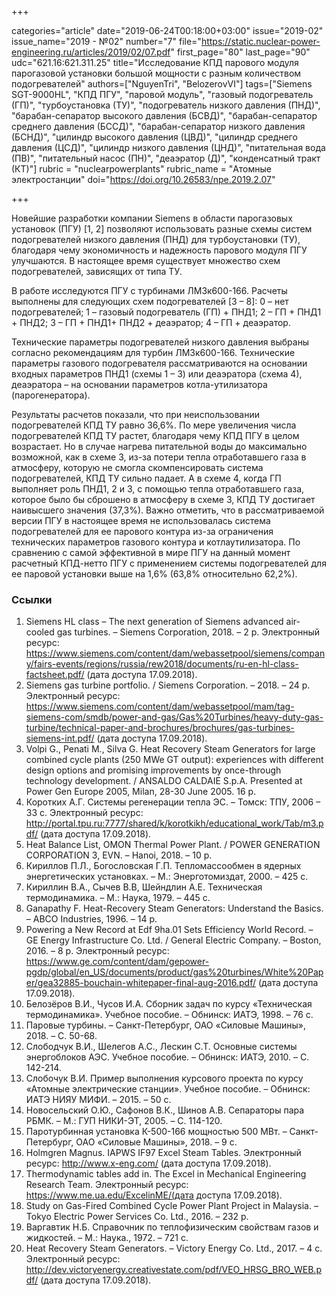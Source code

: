 +++

categories="article"
date="2019-06-24T00:18:00+03:00"
issue="2019-02"
issue_name="2019 - №02"
number="7"
file="https://static.nuclear-power-engineering.ru/articles/2019/02/07.pdf"
first_page="80"
last_page="90"
udc="621.16:621.311.25"
title="Исследование КПД парового модуля парогазовой установки большой мощности с разным количеством подогревателей"
authors=["NguyenTri", "BelozerovVI"]
tags=["Siemens SGT-9000HL", "КПД ПГУ", "паровой модуль", "газовый подогреватель (ГП)", "турбоустановка (ТУ)", "подогреватель низкого давления (ПНД)", "барабан-сепаратор высокого давления (БСВД)", "барабан-сепаратор среднего давления (БССД)", "барабан-сепаратор низкого давления (БСНД)", "цилиндр высокого давления (ЦВД)", "цилиндр среднего давления (ЦСД)", "цилиндр низкого давления (ЦНД)", "питательная вода (ПВ)", "питательный насос (ПН)", "деаэратор (Д)", "конденсатный тракт (КТ)"]
rubric = "nuclearpowerplants"
rubric_name = "Атомные электростанции"
doi="https://doi.org/10.26583/npe.2019.2.07"

+++

Новейшие разработки компании Siemens в области парогазовых установок (ПГУ) [1, 2] позволяют использовать разные схемы систем подогревателей низкого давления (ПНД) для турбоустановки (ТУ), благодаря чему экономичность и надежность парового модуля ПГУ улучшаются. В настоящее время существует множество схем подогревателей, зависящих от типа ТУ.

В работе исследуются ПГУ с турбинами ЛМЗк600-166. Расчеты выполнены для следующих схем подогревателей [3 – 8]:
 0 – нет подогревателей;
 1 – газовый подогреватель (ГП) + ПНД1;
 2 – ГП + ПНД1 + ПНД2;
 3 – ГП + ПНД1+ ПНД2 + деаэратор;
 4 – ГП + деаэратор.

Технические параметры подогревателей низкого давления выбраны согласно рекомендациям для турбин ЛМЗк600-166. Технические параметры газового подогревателя рассматриваются на основании входных параметров ПНД1 (схемы 1 – 3) или деаэратора (схема 4), деаэратора – на основании параметров котла-утилизатора (парогенератора).

Результаты расчетов показали, что при неиспользовании подогревателей КПД ТУ равно 36,6%. По мере увеличения числа подогревателей КПД ТУ растет, благодаря чему КПД ПГУ в целом возрастает. Но в случае нагрева питательной воды до максимально возможной, как в схеме 3, из-за потери тепла отработавшего газа в атмосферу, которую не смогла скомпенсировать система подогревателей, КПД ТУ сильно падает. А в схеме 4, когда ГП выполняет роль ПНД1, 2 и 3, с помощью тепла отработавшего газа, которое было бы сброшено в атмосферу в схеме 3, КПД ТУ достигает наивысшего значения (37,3%). Важно отметить, что в рассматриваемой версии ПГУ в настоящее время не использовалась система подогревателей для ее парового контура из-за ограничения технических параметров газового контура и котлаутилизатора. По сравнению с самой эффективной в мире ПГУ на данный момент расчетный КПД-нетто ПГУ с применением системы подогревателей для ее паровой установки выше на 1,6% (63,8% относительно 62,2%).

### Ссылки

1. Siemens HL class – The next generation of Siemens advanced air-cooled gas turbines. – Siemens Corporation, 2018. – 2 p. Электронный ресурс: https://www.siemens.com/content/dam/webassetpool/siemens/company/fairs-events/regions/russia/rew2018/documents/ru-en-hl-class-factsheet.pdf/ (дата доступа 17.09.2018).
2. Siemens gas turbine portfolio. / Siemens Corporation. – 2018. – 24 p. Электронный ресурс: https://www.siemens.com/content/dam/webassetpool/mam/tag-siemens-com/smdb/power-and-gas/Gas%20Turbines/heavy-duty-gas-turbine/technical-paper-and-brochures/brochures/gas-turbines-siemens-int.pdf/ (дата доступа 17.09.2018).
3. Volpi G., Penati M., Silva G. Heat Recovery Steam Generators for large combined cycle plants (250 MWe GT output): experiences with different design options and promising improvements by once-through technology development. / ANSALDO CALDAIE S.p.A. Presented at Power Gen Europe 2005, Milan, 28-30 June 2005. 16 p.
4. Коротких А.Г. Системы регенерации тепла ЭС. – Томск: ТПУ, 2006 – 33 с. Электронный ресурс: http://portal.tpu.ru:7777/shared/k/korotkikh/educational_work/Tab/m3.pdf/ (дата доступа 17.09.2018).
5. Heat Balance List, OMON Thermal Power Plant. / POWER GENERATION CORPORATION 3, EVN. – Hanoi, 2018. – 10 p.
6. Кириллов П.Л., Богословская Г.П. Тепломассообмен в ядерных энергетических установках. – М.: Энерготомиздат, 2000. – 425 с.
7. Кириллин В.А., Сычев В.В, Шейндлин А.Е. Техническая термодинамика. – М.: Наука, 1979. – 445 с.
8. Ganapathy F. Heat-Recovery Steam Generators: Understand the Basics. – ABCO Industries, 1996. – 14 p.
9. Powering a New Record at Edf 9ha.01 Sets Efficiency World Record. – GE Energy Infrastructure Co. Ltd. / General Electric Company. – Boston, 2016. – 8 p. Электронный ресурс: https://www.ge.com/content/dam/gepower-pgdp/global/en_US/documents/product/gas%20turbines/White%20Paper/gea32885-bouchain-whitepaper-final-aug-2016.pdf/ (дата доступа 17.09.2018).
10. Белозёров В.И., Чусов И.А. Сборник задач по курсу «Техническая термодинамика». Учебное пособие. – Обнинск: ИАТЭ, 1998. – 76 с.
11. Паровые турбины. – Санкт-Петербург, ОАО «Силовые Машины», 2018. – С. 50-68.
12. Слободчук В.И., Шелегов А.С., Лескин С.Т. Основные системы энергоблоков АЭС. Учебное пособие. – Обнинск: ИАТЭ, 2010. – C. 142-214.
13. Слобочук В.И. Пример выполнения курсового проекта по курсу «Атомные электрические станции». Учебное пособие. – Обнинск: ИАТЭ НИЯУ МИФИ. – 2015. – 50 с.
14. Новосельский О.Ю., Сафонов В.К., Шинов А.В. Сепараторы пара РБМК. – М.: ГУП НИКИ-ЭТ, 2005. – С. 114-120.
15. Паротурбинная установка К-500-166 мощностью 500 МВт. – Санкт-Петербург, ОАО «Силовые Машины», 2018. – 9 с.
16. Holmgren Magnus. IAPWS IF97 Excel Steam Tables. Электронный ресурс: http://www.x-eng.com/ (дата доступа 17.09.2018).
17. Thermodynamic tables add in. The Excel in Mechanical Engineering Research Team. Электронный ресурс: https://www.me.ua.edu/ExcelinME/(дата доступа 17.09.2018).
18. Study on Gas-Fired Combined Cycle Power Plant Project in Malaysia. – Tokyo Electric Power Services Co. Ltd., 2016. – 232 p.
19. Варгавтик Н.Б. Справочник по теплофизическим свойствам газов и жидкостей. – М.: Наука., 1972. – 721 с.
20. Heat Recovery Steam Generators. – Victory Energy Co. Ltd., 2017. – 4 с. Электронный ресурс: http://dev.victoryenergy.creativestate.com/pdf/VEO_HRSG_BRO_WEB.pdf/ (дата доступа 17.09.2018).